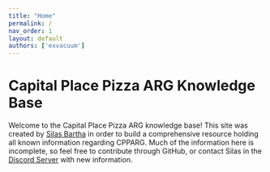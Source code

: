 ```yaml
---
title: "Home"
permalink: /
nav_order: 1
layout: default
authors: ['exvacuum']
---
```


# Capital Place Pizza ARG Knowledge Base
Welcome to the Capital Place Pizza ARG knowledge base! This site was created by [Silas Bartha](https://github.com/exvacuum) in order to build a comprehensive resource holding all known information regarding CPPARG. Much of the information here is incomplete, so feel free to contribute through GitHub, or contact Silas in the [Discord Server](https://discord.gg/PS4mV72) with new information.